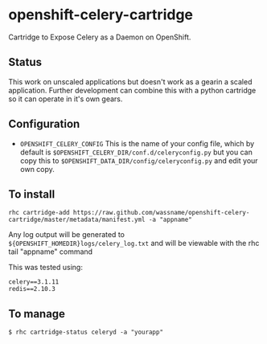 openshift-celery-cartridge
==========================

Cartridge to Expose Celery as a Daemon on OpenShift.

Status
---------------------
This work on unscaled applications but doesn't work as a gearin a scaled application. Further development can combine this with a python cartridge so it can operate in it's own gears.

Configuration
---------------------

*  <code>OPENSHIFT_CELERY_CONFIG</code> 
    This is the name of your config file, which by default is `$OPENSHIFT_CELERY_DIR/conf.d/celeryconfig.py` but you can copy this to `$OPENSHIFT_DATA_DIR/config/celeryconfig.py` and edit your own copy.

To install
---------------------

    rhc cartridge-add https://raw.github.com/wassname/openshift-celery-cartridge/master/metadata/manifest.yml -a "appname"
    
Any log output will be generated to `${OPENSHIFT_HOMEDIR}logs/celery_log.txt` and will be viewable with the rhc tail "appname" command

This was tested using:

    celery==3.1.11
    redis==2.10.3

To manage
---------------------

    $ rhc cartridge-status celeryd -a "yourapp"


